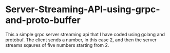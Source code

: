# Server-Streaming-API-using-grpc-and-proto-buffer

This a simple grpc server streaming api that I have coded using golang and protobuf. The client sends a number, in this case 2, and then the server streams sqaures of five numbers starting from 2. 

